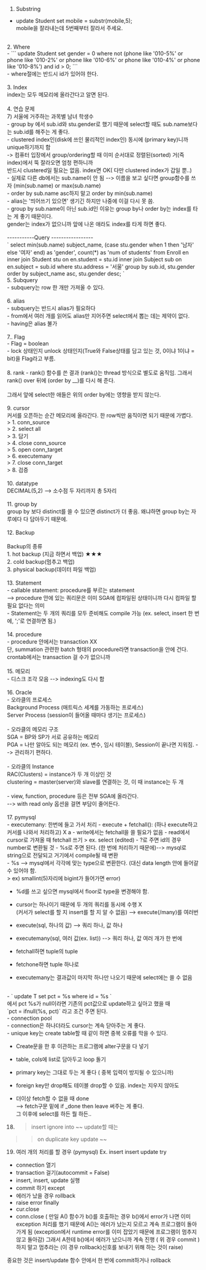 1. Substring
- update Student set mobile = substr(mobile,5); <br>
mobile을 잘라내는데 5번째부터 잘라서 주세요.<br>
<br>
2. Where<br>
- ``` update Student set gender = 0 where not (phone like '010-5%' or phone like '010-2%' or phone like '010-6%' or phone like '010-4%' or phone like '010-8%') and id > 0; ```<br>
- where절에는 반드시 id가 있어야 한다.<br>
<br>
3. Index<br>
index는 모두 메모리에 올라간다고 알면 된다.<br>
<br>
4. 연습 문제<br>
   7) 서울에 거주하는 과목별 남녀 학생수 <br>
- group by 에서 sub.id와 stu.gender로 했기 때문에 select할 때도 sub.name보다는 sub.id를 해주는 게 좋다. <br>
- clustered index인(disk에 쓰인 물리적인 index인) 동시에 (primary key)니까 unique하기까지 함  <br>
-> 컴퓨터 입장에서 group/ordering할 때 이미 순서대로 정렬된(sorted) 거(즉 index)에서 뚝 잘라오면 엄청 편하니까<br>
반드시 clustered일 필요는 없음. index면 OK( 다만 clustered index가 갑일 뿐..)<br>
- 실제로 다른 db에서는 sub.name이 안 됨 --> 이름을 보고 싶다면 group함수를 쓰자 (min(sub.name) or max(sub.name) <br>
- order by sub.name asc하지 말고 order by min(sub.name)<br>
- alias는 '띄어쓰기 있으면' 생기긴 하지만 나중에 이걸 다시 못 씀.<br>
- group by sub.name이 아닌 sub.id인 이유는 group by나 order by는 index를 타는 게 좋기 때문이다. <br>
gender는 index가 없으니까 앞에 나온 애라도 index를 타게 하면 좋다.<br>
<br>
-----------Query -----------------<br>
` select min(sub.name) subject_name,
                 (case stu.gender
                  when 1 then '남자'
                         else '여자' end) as 'gender', count(*) as 'num of students'
from Enroll en inner join Student stu on en.student = stu.id
               inner join Subject sub on en.subject = sub.id
where stu.address = '서울'
group by sub.id, stu.gender
order by subject_name asc, stu.gender desc; `
<br>
5. Subquery<br>
- subquery는 row 한 개만 가져올 수 있다.<br>
<br>
6. alias<br>
- subquery는 반드시 alias가 필요하다<br>
- from에서 여러 개를 읽어도 alias만 지어주면 select에서 뽑는 데는 제약이 없다.<br>
- having은 alias 불가<br>
<br>
7.. Flag<br>
- Flag = boolean<br>
- lock 상태인지 unlock 상태인지(True와 False상태를 담고 있는 것, 0이냐 1이냐 = bit)을 Flag라고 부름.<br>
<br>
8. rank
- rank() 함수를 쓴 결과 (rank()는 thread 방식으로 별도로 움직임. 그래서 rank() over 뒤에 (order by __)를 다시 해 준다.<br>
<br>
그래서 앞에 select한 애들은 위의 order by에는 영향을 받지 않는다.<br>
<br>
9. cursor<br>
커서를 오픈하는 순간 메모리에 올라간다. 한 row씩만 움직이면 되기 때문에 가볍다.<br>
> 1.  conn_source<br>
> 2.  select all<br>
> 3.  담기<br>
> 4. close conn_source<br>
> 5. open conn_target<br>
> 6. executemany<br>
> 7. close conn_target<br>
> 8. 검증<br>
<br>
10. datatype<br>
DECIMAL(5,2) --> 소수점 두 자리까지 총 5자리<br>
<br>
11. group by<br>
group by 보다 distinct를 쓸 수 있으면 distinct가 더 좋음. 왜냐하면 group by는 자루에다 다 담아두기 때문에.<br>
<br>
12. Backup<br>
<br>
Backup의 종류<br>
1. hot backup (지금 하면서 백업) ★★★<br>
2. cold backup(멈추고 백업)<br>
3. physical backup(데이터 파일 백업)<br>
<br>
13. Statement<br>
- callable statement: procedure를 부르는 statement<br>
 --> procedure 안에 있는 쿼리문은 이미 SGA에 컴파일된 상태이니까 다시 컴파일 할 필요 없다는 의미<br>
- Statement는 두 개의 쿼리를 모두 준비해도 compile 가능 (ex. select, insert 한 번에, ';'로 연결하면 됨.)<br>
<br>
14. procedure <br>
- procedure 안에서는 transaction XX<br>
  단, summation 관련한 batch 형태의 procedure라면 transaction을 안에 건다. crontab에서는 transaction 걸 수가 없으니까<br>
<br>
15. 메모리<br>
- 디스크 조각 모음 --> indexing도 다시 함<br>
<br>
16. Oracle<br>
- 오라클의 프로세스<br>
Background Process (매트릭스 세계를 가동하는 프로세스)<br>
Server Process (session이 들어올 때마다 생기는 프로세스)<br>
<br>
- 오라클의 메모리 구조<br>
SGA = BP와 SP가 서로 공유하는 메모리<br>
PGA = 나만 알아도 되는 메모리 (ex. 변수, 임시 테이블), Session이 끝나면 지워짐.   --> 관리하기 편하다.<br>
<br>
- 오라클의 Instance<br>
RAC(Clusters) = instance가 두 개 이상인 것<br>
clustering = master(server)와 slave를 연결하는 것, 이 때 instance는 두 개<br>
<br>
- view, function, procedure  등은 전부 SGA에 올라간다.<br>
--> with read only 옵션을 걸면 부담이 줄어든다.<br>
<br>
17. pymysql
<br>
- executemany: 한번에 들고 가서 처리
- execute + fetchall(): (하나 execute하고 커서를 나와서 처리하고) X a
- write에서는 fetchall을 쓸 필요가 없음
- read에서 cursor로 가져올 때 fetchall 쓰기
   > ex. select (edited) 
- ?로 주면 id의 경우 number로 변환될 것
- %s로 주면 된다. (한 번에 처리하기 때문에)--> mysql로 string으로 전달되고 거기에서 compile될 때 변환
<br>
- %s --> mysql에서 각각에 맞는 type으로 변환한다. (대신 data length 안에 들어갈 수 있어야 함. <br>
> ex) smallint(5)자리에 bigint가 들어가면 error)<br>

- %d를 쓰고 싶으면 mysql에서 floor로 type을 변경해야 함.<br>

- cursor는 하나이기 때문에 두 개의 쿼리를 동시에 수행 X <br>
(커서가 select를 할 지 insert를 할 지 알 수 없음) --> execute(/many)를 여러번 <br>

- execute(sql, 하나의 값) --> 쿼리 하나, 값 하나<br>

- executemany(sql, 여러 값(ex. list)) --> 쿼리 하나, 값 여러 개가 한 번에<br>

- fetchall하면 tuple의 tuple <br>
- fetchone하면 tuple 하나로 <br>
- executemany는 결과값이 마지막 하나만 나오기 때문에 select에는 쓸 수 없음<br>
<br>
- ` update T set pct = %s where id = %s ` <br>
에서 pct %s가 null이라면 기존의 pct값으로 update하고 싶아고 했을 때 <br>
`pct = ifnull(%s, pct)` 라고 조건 주면 된다.<br>
- connection pool<br>
- connection은 하나더라도 cursor는 계속 닫아주는 게 좋다.<br>
- unique key는 create table할 때 같이 하면 중복 오류를 막을 수 있다.<br>

- Create문을 한 후 이관하는 프로그램에 alter구문을 다 넣기<br>

- table, cols에 list로 담아두고 loop 돌기<br>

- primary key는 그대로 두는 게 좋다 ( 중복 입력이 방지될 수 있으니까) <br>
- foreign key만 drop해도 테이블 drop할 수 있음. index는 지우지 않아도 <br>

- 더이상 fetch할 수 없을 때 done<br>
--> fetch구문 밑에 if _done then leave 써주는 게 좋다.<br>
그 이후에 select를 하든 뭘 하든..<br>

18. > insert ignore into ~~
update할 때는
>> on duplicate key update ~~

19. 여러 개의 처리를 할 경우 (pymysql)
Ex. insert insert update
try
- connection 열기
- transaction 걸기(autocommit = False)
- insert, insert, update 실행
- commit 하기
except
- 에러가 났을 경우 rollback
- raise error
finally
- cur.close
- conn.close
( 만일 A() 함수가 b()를 호출하는 경우 b()에서 error가 나면 이미 exception 처리를 했기 때문에 A()는 에러가 났는지 모르고 계속 프로그램이 돌아가게 됨 (exception에서 runtime error를 이미 잡았기 때문에 프로그램이 멈추지 않고 돌아감) 그래서 A한테 b()에서 에러가 났으니까 계속 진행 ( 위 경우 commit )하지 말고 멈추라는 (이 경우 rollback)신호를 보내기 위해 하는 것이 raise)

중요한 것은 insert/update 함수 안에서 한 번에 commit하거나 rollback
